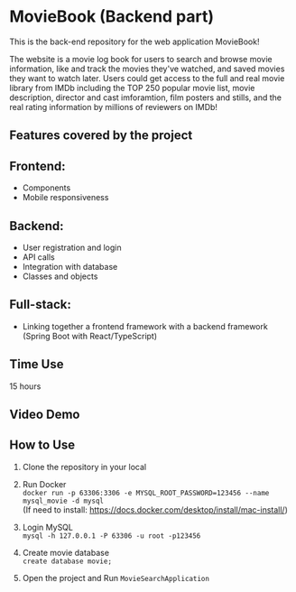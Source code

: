 # MovieBook (Backend part)
This is the back-end repository for the web application MovieBook! 

The website is a movie log book for users to search and browse movie information, like and track the movies they've watched, and saved movies they want to watch later. Users could get access to the full and real movie library from IMDb including the TOP 250 popular movie list, movie description, director and cast imforamtion, film posters and stills, and the real rating information by millions of reviewers on IMDb! 

## Features covered by the project
## Frontend:
- Components
- Mobile responsiveness

## Backend:
- User registration and login
- API calls
- Integration with database
- Classes and objects

## Full-stack:
- Linking together a frontend framework with a backend framework (Spring Boot with React/TypeScript)

## Time Use
15 hours

## Video Demo

## How to Use
1. Clone the repository in your local

2. Run Docker   
```docker run -p 63306:3306 -e MYSQL_ROOT_PASSWORD=123456 --name mysql_movie -d mysql```   
(If need to install: https://docs.docker.com/desktop/install/mac-install/)

3. Login MySQL    
```mysql -h 127.0.0.1 -P 63306 -u root -p123456```

4. Create movie database   
```create database movie;```

5. Open the project and Run ```MovieSearchApplication```
